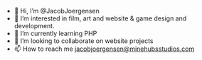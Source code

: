 - 👋 Hi, I’m @JacobJoergensen
- 👀 I’m interested in film, art and website & game design and development.
- 🌱 I’m currently learning PHP
- 💞️ I’m looking to collaborate on website projects
- 📫 How to reach me jacobjoergensen@minehubsstudios.com

<!---
JacobJoergensen/JacobJoergensen is a ✨ special ✨ repository because its `README.md` (this file) appears on your GitHub profile.
You can click the Preview link to take a look at your changes.
--->

